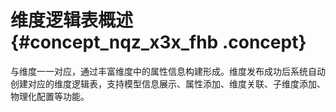 # 维度逻辑表概述 {#concept_nqz_x3x_fhb .concept}

与维度一一对应，通过丰富维度中的属性信息构建形成。维度发布成功后系统自动创建对应的维度逻辑表，支持模型信息展示、属性添加、维度关联、子维度添加、物理化配置等功能。

